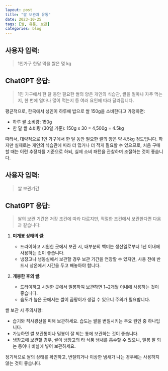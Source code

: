 ```yaml
---
layout: post
title: "쌀 보관과 유통"
date: 2023-10-25
tags: [쌀, 유통, 보관]
categories: blog
---
```


## 사용자 입력:
> 1인가구 한달 먹을 쌀은 몇 kg

## ChatGPT 응답:
> 1인 가구에서 한 달 동안 필요한 쌀의 양은 개인의 식습관, 쌀을 얼마나 자주 먹는지, 한 번에 얼마나 많이 먹는지 등 여러 요인에 따라 달라집니다.

평균적으로, 한국에서 성인이 하루에 밥으로 쌀 150g을 소비한다고 가정하면:
- 하루 쌀 소비량: 150g
- 한 달 쌀 소비량 (30일 기준): 150g x 30 = 4,500g = 4.5kg

따라서, 대략적으로 1인 가구에서 한 달 동안 필요한 쌀의 양은 약 4.5kg 정도입니다. 하지만 실제로는 개인의 식습관에 따라 더 많거나 더 적게 필요할 수 있으므로, 처음 구매할 때는 이런 추정치를 기준으로 하되, 실제 소비 패턴을 관찰하며 조절하는 것이 좋습니다.

## 사용자 입력:
> 쌀 보관기간

## ChatGPT 응답:
> 쌀의 보관 기간은 저장 조건에 따라 다르지만, 적절한 조건에서 보관한다면 다음과 같습니다:

1. **미개봉 상태의 쌀**: 
   - 드라이하고 시원한 곳에서 보관 시, 대부분의 백미는 생산일로부터 1년 이내에 사용하는 것이 좋습니다. 
   - 냉장고나 냉동실에서 보관할 경우 보관 기간을 연장할 수 있지만, 사용 전에 반드시 상온에서 시간을 두고 빼놓아야 합니다.

2. **개봉한 후의 쌀**:
   - 드라이하고 시원한 곳에서 밀봉하여 보관하면 1~2개월 이내에 사용하는 것이 좋습니다.
   - 습도가 높은 곳에서는 쌀이 곰팡이가 생길 수 있으니 주의가 필요합니다.

쌀 보관 시 주의사항:
- 습기와 직사광선을 피해 보관하세요. 습도는 쌀을 변질시키는 주요 원인 중 하나입니다.
- 가능하면 쌀 보관통이나 밀봉이 잘 되는 통에 보관하는 것이 좋습니다.
- 냉장고에 보관할 경우, 쌀이 냉장고의 타 식품 냄새를 흡수할 수 있으니, 밀봉 잘 되는 통이나 비닐에 넣어 보관하세요.

정기적으로 쌀의 상태를 확인하고, 변질되거나 이상한 냄새가 나는 경우에는 사용하지 않는 것이 좋습니다.

